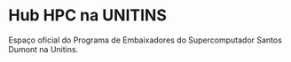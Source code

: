 # Hub HPC na UNITINS

Espaço oficial do Programa de Embaixadores do Supercomputador Santos Dumont na Unitins.
